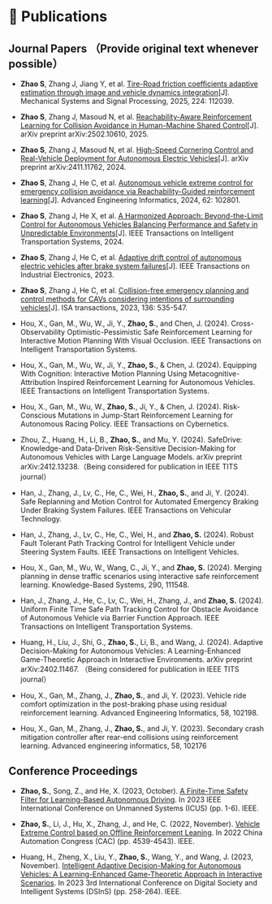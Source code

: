 
# 📝 Publications
## Journal Papers （Provide original text whenever possible）

- **Zhao S**, Zhang J, Jiang Y, et al. [Tire-Road friction coefficients adaptive estimation through image and vehicle dynamics integration](https://drive.google.com/file/d/1zTifikSaW06fIksXDjQr9h7dws8O3gsA/view?usp=share_link)[J]. Mechanical Systems and Signal Processing, 2025, 224: 112039.

- **Zhao S**, Zhang J, Masoud N, et al. [Reachability-Aware Reinforcement Learning for Collision Avoidance in Human-Machine Shared Control](https://arxiv.org/pdf/2502.10610)[J]. arXiv preprint 	arXiv:2502.10610, 2025.

- **Zhao S**, Zhang J, Masoud N, et al. [High-Speed Cornering Control and Real-Vehicle Deployment for Autonomous Electric Vehicles](https://drive.google.com/file/d/1GrKSinggEeKKaEKbSS2YadCUwpVo8Nam/view?usp=sharing)[J]. arXiv preprint arXiv:2411.11762, 2024.

- **Zhao S**, Zhang J, He C, et al. [Autonomous vehicle extreme control for emergency collision avoidance via Reachability-Guided reinforcement learning](https://drive.google.com/file/d/1dHCw_m89mbfJl-yPkBv-qhTq8YIDRSsJ/view?usp=share_link)[J]. Advanced Engineering Informatics, 2024, 62: 102801.

- **Zhao S**, Zhang J, He X, et al. [A Harmonized Approach: Beyond-the-Limit Control for Autonomous Vehicles Balancing Performance and Safety in Unpredictable Environments](https://drive.google.com/file/d/1_Hbn5ef1CwqQCXYf1hKjABz296mYkgFT/view?usp=share_link)[J]. IEEE Transactions on Intelligent Transportation Systems, 2024.

- **Zhao S**, Zhang J, He C, et al. [Adaptive drift control of autonomous electric vehicles after brake system failures](https://drive.google.com/file/d/1DRHJwYoV7T6gSx6Av7GBnJkuxJ--IC87/view?usp=sharing)[J]. IEEE Transactions on Industrial Electronics, 2023.

- **Zhao S**, Zhang J, He C, et al. [Collision-free emergency planning and control methods for CAVs considering intentions of surrounding vehicles](https://drive.google.com/file/d/1ECb2eiULj8DFUzP41ASp0b41AI3o1mUL/view?usp=sharing)[J]. ISA transactions, 2023, 136: 535-547.

- Hou, X., Gan, M., Wu, W., Ji, Y., **Zhao, S.**, and Chen, J. (2024). Cross-Observability Optimistic-Pessimistic Safe Reinforcement Learning for Interactive Motion Planning With Visual Occlusion. IEEE Transactions on Intelligent Transportation Systems.

- Hou, X., Gan, M., Wu, W., Ji, Y., **Zhao, S.**, & Chen, J. (2024). Equipping With Cognition: Interactive Motion Planning Using Metacognitive-Attribution Inspired Reinforcement Learning for Autonomous Vehicles. IEEE Transactions on Intelligent Transportation Systems.

- Hou, X., Gan, M., Wu, W., **Zhao, S.**, Ji, Y., & Chen, J. (2024). Risk-Conscious Mutations in Jump-Start Reinforcement Learning for Autonomous Racing Policy. IEEE Transactions on Cybernetics.

- Zhou, Z., Huang, H., Li, B., **Zhao, S.**, and Mu, Y. (2024). SafeDrive: Knowledge-and Data-Driven Risk-Sensitive Decision-Making for Autonomous Vehicles with Large Language Models. arXiv preprint arXiv:2412.13238.（Being considered for publication in IEEE TITS journal）

- Han, J., Zhang, J., Lv, C., He, C., Wei, H., **Zhao, S.**, and Ji, Y. (2024). Safe Replanning and Motion Control for Automated Emergency Braking Under Braking System Failures. IEEE Transactions on Vehicular Technology.

- Han, J., Zhang, J., Lv, C., He, C., Wei, H., and **Zhao, S.** (2024). Robust Fault Tolerant Path Tracking Control for Intelligent Vehicle under Steering System Faults. IEEE Transactions on Intelligent Vehicles.

- Hou, X., Gan, M., Wu, W., Wang, C., Ji, Y., and **Zhao, S.** (2024). Merging planning in dense traffic scenarios using interactive safe reinforcement learning. Knowledge-Based Systems, 290, 111548.

- Han, J., Zhang, J., He, C., Lv, C., Wei, H., Zhang, J., and **Zhao, S.** (2024). Uniform Finite Time Safe Path Tracking Control for Obstacle Avoidance of Autonomous Vehicle via Barrier Function Approach. IEEE Transactions on Intelligent Transportation Systems.

- Huang, H., Liu, J., Shi, G., **Zhao, S.**, Li, B., and Wang, J. (2024). Adaptive Decision-Making for Autonomous Vehicles: A Learning-Enhanced Game-Theoretic Approach in Interactive Environments. arXiv preprint arXiv:2402.11467. （Being considered for publication in IEEE TITS journal）

- Hou, X., Gan, M., Zhang, J., **Zhao, S.**, and Ji, Y. (2023). Vehicle ride comfort optimization in the post-braking phase using residual reinforcement learning. Advanced Engineering Informatics, 58, 102198.

- Hou, X., Gan, M., Zhang, J., **Zhao, S.**, and Ji, Y. (2023). Secondary crash mitigation controller after rear-end collisions using reinforcement learning. Advanced engineering informatics, 58, 102176
## Conference Proceedings

- **Zhao, S.**, Song, Z., and He, X. (2023, October). [A Finite-Time Safety Filter for Learning-Based Autonomous Driving](https://drive.google.com/file/d/10KBNfvDTjCqqQ5c1vY6YNjazuO0zYpQp/view?usp=sharing). In 2023 IEEE International Conference on Unmanned Systems (ICUS) (pp. 1-6). IEEE.

- **Zhao, S.**, Li, J., Hu, X., Zhang, J., and He, C. (2022, November). [Vehicle Extreme Control based on Offline Reinforcement Leaning](https://drive.google.com/file/d/15DzSQXEpZ2R1TXRJKxyecE2d_uNh5IVF/view?usp=share_link). In 2022 China Automation Congress (CAC) (pp. 4539-4543). IEEE.

- Huang, H., Zheng, X., Liu, Y., **Zhao, S.**, Wang, Y., and Wang, J. (2023, November). [Intelligent Adaptive Decision-Making for Autonomous Vehicles: A Learning-Enhanced Game-Theoretic Approach in Interactive Scenarios](https://drive.google.com/file/d/19r-ZDheuFTYboFM1y8zyxn_AvNu4lcez/view?usp=sharing). In 2023 3rd International Conference on Digital Society and Intelligent Systems (DSInS) (pp. 258-264). IEEE.
